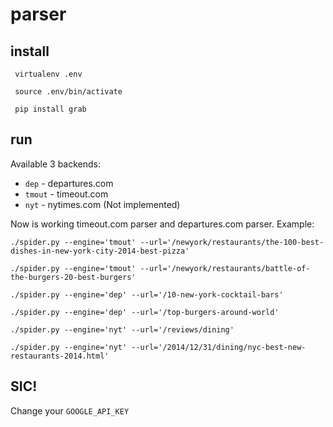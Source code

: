 # parser

## install

``` virtualenv .env```

``` source .env/bin/activate```

``` pip install grab```

## run
Available 3 backends:
- `dep` - departures.com
- `tmout` - timeout.com
- `nyt` - nytimes.com (Not implemented)

Now is working timeout.com parser and departures.com parser. Example:

```./spider.py --engine='tmout' --url='/newyork/restaurants/the-100-best-dishes-in-new-york-city-2014-best-pizza'```

```./spider.py --engine='tmout' --url='/newyork/restaurants/battle-of-the-burgers-20-best-burgers'```

```./spider.py --engine='dep' --url='/10-new-york-cocktail-bars'```

```./spider.py --engine='dep' --url='/top-burgers-around-world'```

```./spider.py --engine='nyt' --url='/reviews/dining'```

```./spider.py --engine='nyt' --url='/2014/12/31/dining/nyc-best-new-restaurants-2014.html'```

## SIC!
Change your `GOOGLE_API_KEY`
